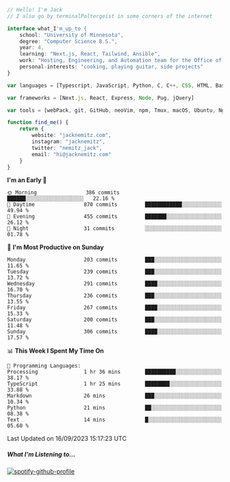 ```typescript
// Hello! I'm Jack
// I also go by terminalPoltergeist in some corners of the internet

interface what_I'm_up_to {
    school: "University of Minnesota",
    degree: "Computer Science B.S.",
    year: 4,
    learning: "Next.js, React, Tailwind, Ansible",
    work: "Hosting, Engineering, and Automation team for the Office of Information Technology at UMN",
    personal-interests: "cooking, playing guitar, side projects"
}

var languages = [Typescript, JavaScript, Python, C, C++, CSS, HTML, Bash, VimScript]

var frameworks = [Next.js, React, Express, Node, Pug, jQuery]

var tools = [webPack, git, GitHub, neoVim, npm, Tmux, macOS, Ubuntu, Nginx, Ansible, Cloudflare, DigitalOcean]

function find_me() {
    return {
        website: "jacknemitz.com",
        instagram: "jacknemitz",
        twitter: "nemitz_jack",
        email: "hi@jacknemitz.com"
    }
}
```

<!--START_SECTION:waka-->
**I'm an Early 🐤** 

```text
🌞 Morning                386 commits         ██████░░░░░░░░░░░░░░░░░░░   22.16 % 
🌆 Daytime                870 commits         ████████████░░░░░░░░░░░░░   49.94 % 
🌃 Evening                455 commits         ███████░░░░░░░░░░░░░░░░░░   26.12 % 
🌙 Night                  31 commits          ░░░░░░░░░░░░░░░░░░░░░░░░░   01.78 % 
```
📅 **I'm Most Productive on Sunday** 

```text
Monday                   203 commits         ███░░░░░░░░░░░░░░░░░░░░░░   11.65 % 
Tuesday                  239 commits         ███░░░░░░░░░░░░░░░░░░░░░░   13.72 % 
Wednesday                291 commits         ████░░░░░░░░░░░░░░░░░░░░░   16.70 % 
Thursday                 236 commits         ███░░░░░░░░░░░░░░░░░░░░░░   13.55 % 
Friday                   267 commits         ████░░░░░░░░░░░░░░░░░░░░░   15.33 % 
Saturday                 200 commits         ███░░░░░░░░░░░░░░░░░░░░░░   11.48 % 
Sunday                   306 commits         ████░░░░░░░░░░░░░░░░░░░░░   17.57 % 
```


📊 **This Week I Spent My Time On** 

```text
💬 Programming Languages: 
Processing               1 hr 36 mins        ██████████░░░░░░░░░░░░░░░   38.17 % 
TypeScript               1 hr 25 mins        ████████░░░░░░░░░░░░░░░░░   33.88 % 
Markdown                 26 mins             ███░░░░░░░░░░░░░░░░░░░░░░   10.34 % 
Python                   21 mins             ██░░░░░░░░░░░░░░░░░░░░░░░   08.38 % 
Text                     14 mins             █░░░░░░░░░░░░░░░░░░░░░░░░   05.60 % 
```


 Last Updated on 16/09/2023 15:17:23 UTC
<!--END_SECTION:waka-->

##### What I'm Listening to...

[![spotify-github-profile](https://spotify-github-profile.vercel.app/api/view?uid=jack.nemitz&cover_image=true&show_offline=true&bar_color=53b14f&bar_color_cover=false&background_color=121212FF)](https://spotify-github-profile.vercel.app/api/view?uid=jack.nemitz&redirect=true)

